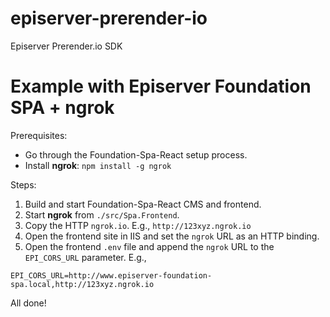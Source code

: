 # episerver-prerender-io
Episerver Prerender.io SDK

# Example with Episerver Foundation SPA + ngrok

Prerequisites: 

- Go through the Foundation-Spa-React setup process.
- Install **ngrok**: `npm install -g ngrok`

Steps:

1. Build and start Foundation-Spa-React CMS and frontend.
2. Start **ngrok** from `./src/Spa.Frontend`.
3. Copy the HTTP `ngrok.io`. E.g., `http://123xyz.ngrok.io`
4. Open the frontend site in IIS and set the `ngrok` URL as an HTTP binding.
5. Open the frontend `.env` file and append the `ngrok` URL to the `EPI_CORS_URL` parameter. E.g., 
```
EPI_CORS_URL=http://www.episerver-foundation-spa.local,http://123xyz.ngrok.io
```

All done!

